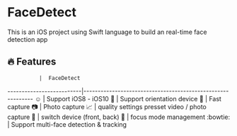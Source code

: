 # FaceDetect

This is an iOS project using Swift language to build an real-time face detection app
## :fire: Features


              |  FaceDetect
--------------------------|------------------------------------------------------------
:relaxed: | Support iOS8 - iOS10
:triangular_ruler: | Support orientation device
:checkered_flag: | Fast capture
:camera: | Photo capture
:chart_with_upwards_trend: | quality settings presset video / photo capture
:raising_hand: | switch device (front, back)
:mag_right: | focus mode management
:bowtie: | Support multi-face detection & tracking
